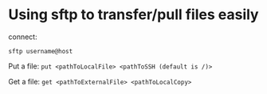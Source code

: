 # Using sftp to transfer/pull files easily

connect:

`sftp username@host`

Put a file:
`put <pathToLocalFile> <pathToSSH (default is /)>`

Get a file:
`get <pathToExternalFile> <pathToLocalCopy>`
